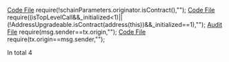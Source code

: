 [Code File](../repos/2020-10-skale-network/skale-manager/contracts/Schains.sol#L375)
require(!schainParameters.originator.isContract(),"");
[Code File](../repos/2022-11-forta-delegated-staking/forta-contracts/contracts/components/_old/dispatch/Dispatch_0_1_4.sol#L1003)
require((isTopLevelCall&&_initialized<1)||(!AddressUpgradeable.isContract(address(this))&&_initialized==1),"");
[Audit File](../auditsDownloads/2021-03-dforce-lending-protocol-review.md#L749)
require(msg.sender==tx.origin,"");
[Code File](../repos/2020-07-mstable-1.1/mStable-contracts/contracts/polygon/PLiquidator.sol#L169)
require(tx.origin==msg.sender,"");

In total 4